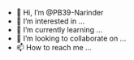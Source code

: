 - 👋 Hi, I’m @PB39-Narinder
- 👀 I’m interested in ...
- 🌱 I’m currently learning ...
- 💞️ I’m looking to collaborate on ...
- 📫 How to reach me ...

<!---
PB39-Narinder/PB39-Narinder is a ✨ special ✨ repository because its `README.md` (this file) appears on your GitHub profile.
You can click the Preview link to take a look at your changes.
--->
